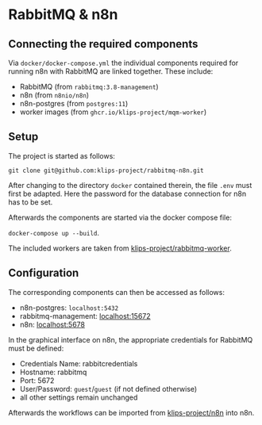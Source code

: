 # RabbitMQ & n8n

## Connecting the required components

Via `docker/docker-compose.yml` the individual components required for running n8n with RabbitMQ are linked together. These include:

* RabbitMQ (from `rabbitmq:3.8-management`)
* n8n (from `n8nio/n8n`)
* n8n-postgres (from `postgres:11`)
* worker images (from `ghcr.io/klips-project/mqm-worker`)

## Setup

The project is started as follows:

`git clone git@github.com:klips-project/rabbitmq-n8n.git`

After changing to the directory `docker` contained therein, the file `.env` must first be adapted. Here the password for the database connection for n8n has to be set.

Afterwards the components are started via the docker compose file:

`docker-compose up --build`.

The included workers are taken from [klips-project/rabbitmq-worker](https://github.com/klips-project/rabbitmq-worker).

## Configuration

The corresponding components can then be accessed as follows:

* n8n-postgres: `localhost:5432`
* rabbitmq-management: [localhost:15672](http://localhost:15672)
* n8n: [localhost:5678](http://localhost:5678)

In the graphical interface on n8n, the appropriate credentials for RabbitMQ must be defined:

* Credentials Name: rabbitcredentials
* Hostname: rabbitmq
* Port: 5672
* User/Password: `guest`/`guest` (if not defined otherwise)
* all other settings remain unchanged

Afterwards the workflows can be imported from [klips-project/n8n](https://github.com/klips-project/n8n/tree/main/workflows) into n8n.
